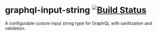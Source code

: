 # graphql-input-string [![Build Status](https://travis-ci.org/joonhocho/graphql-input-string.svg?branch=master)](https://travis-ci.org/joonhocho/graphql-input-string)
A configurable custom input string type for GraphQL with sanitization and validation.
